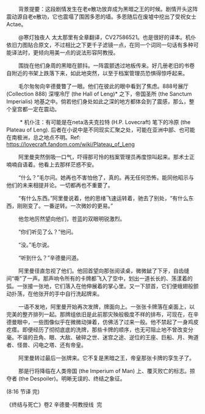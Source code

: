         背景提要：这段剧情发生在老e散功放弃成为黑暗之王的时候。剧情开头这阵震动源自老e散功，它也震塌了围困多恩的墙。多恩随后在废墟中挖出了受祝女士Actae。

        @寒灯独夜人 太太那里有全章翻译，CV27586521。也是很好的译本。机仆依旧力图贴合原文，不过相比之下更千子滤镜一点，在同一个词同一句话有多种可能译法时，更倾向用美一点的说法形容阿教授。



        围拢在他们身周的黑暗在颤抖。一阵震颤透过地板传来。好几册老旧的书卷自附近的书架上跌落下来，如此地突然，以至于档案管理员恐惧得惊呼起来。

        毛尔匆匆向辛德曼瞥了一眼。他们在彼此的眼中看到了焦虑。888号展厅 (Collection 888) 深埋冷厅 (the Hall of Leng)* 之下，帝国圣所 (the Sanctum Imperialis) 地基之中。倘若他们身处如此之深的地方都体会到了震感，那么，整个皇宫都一定在震动。

         * 机仆注：有可能是在neta洛夫克拉特 (H.P. Lovecraft) 笔下的冷原 (the Plateau of Leng). 后者在小说中是不同现实汇聚之处，可能在亚洲中部、也可能在南极洲，总之地点不明。Ref: https://lovecraft.fandom.com/wiki/Plateau_of_Leng

        阿里曼突然倒吸一口气，吓得那可怜的档案管理员再度惊叫起来。那术士正喃喃自语着。他看上去那样茫惑不安。

        “什么？”毛尔问。她再也不害怕他了，真的。再无任何恐怖，能同他昭示与他们的未来相提并论。一切都再也不重要了。

        “有什么东西。”阿里曼说着，他的思绪飞速运转着，驰去了别处，“有什么东西，刚刚变了。一番逆转。一次微妙的更易。”

        他忽地厉然望向他们，苍蓝的双眼明锐激烈。

        “你们听见了么？”他问。

        “没。”毛尔说。

        “听到什么？”辛德曼问道。

        阿里曼径直忽视了他们。他回首望向那张阅读桌，微微龇了下牙，自齿缝间“嘶”了一声。那声响令所有的卡牌都飞入了空中，划出一道长长的、荡漾着的弧。一张接一张地，它们落入在他伸展着的掌心里。又一下颔首，它们便蛾翅般颤动扑荡，在他张开的手中自行洗起牌来。

        一语不发地，阿里曼开始再次发牌，牌面向上。一张张卡牌落在桌面上，以完美的整齐排列一起。那牌组依旧是此前那灾殃般极度不祥的排布，可现在，在辛德曼眼中，一些图像似乎在微微动弹着，仿佛活了过来一般。他不禁起了一身鸡皮疙瘩。即便经历了彻彻底底的洗牌，那些卡牌的顺序，也无可阻止地不曾改变分毫。不谐的丑角、眼、大敌、破碎之世、迷宫之途、逆位的王座、巨船、月、殉道者、怪兽、闪电之塔、还有帝皇。

        阿里曼转过最后一张牌来。它不复是黑暗之王，帝皇那张卡牌的孪生子了。

        那是行将降临在人类帝国 (the Imperium of Man) 上、覆灭败亡的标志。掠夺者 (the Despoiler)。明晰无误的、终结之象征。



(8:16 节译 完)

《终结与死亡》卷2 辛德曼-阿教授线  完 
